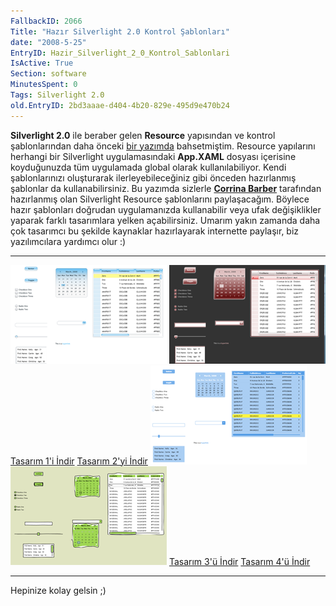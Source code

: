 ```yaml
---
FallbackID: 2066
Title: "Hazır Silverlight 2.0 Kontrol Şablonları"
date: "2008-5-25"
EntryID: Hazir_Silverlight_2_0_Kontrol_Sablonlari
IsActive: True
Section: software
MinutesSpent: 0
Tags: Silverlight 2.0
old.EntryID: 2bd3aaae-d404-4b20-829e-495d9e470b24
---
```

**Silverlight 2.0** ile beraber gelen **Resource** yapısından ve kontrol
şablonlarından daha önceki [bir
yazımda](http://daron.yondem.com/tr/post/64891675-eba7-4cad-88a5-70cb3d148993)
bahsetmiştim. Resource yapılarını herhangi bir Silverlight
uygulamasındaki **App.XAML** dosyası içerisine koyduğunuzda tüm
uygulamada global olarak kullanılabiliyor. Kendi şablonlarınızı
oluşturarak ilerleyebileceğiniz gibi önceden hazırlanmış şablonlar da
kullanabilirsiniz. Bu yazımda sizlerle **[Corrina
Barber](http://blogs.msdn.com/corrinab/)** tarafından hazırlanmış olan
Silverlight Resource şablonlarını paylaşacağım. Böylece hazır şablonları
doğrudan uygulamanızda kullanabilir veya ufak değişiklikler yaparak
farklı tasarımlara yelken açabilirsiniz. Umarım yakın zamanda daha çok
tasarımcı bu şekilde kaynaklar hazırlayarak internette paylaşır, biz
yazılımcılara yardımcı olur :)

  ----------------------------------------------------------------------------- ------------------------------------------------------------------------------
  ![Tasarım 1](media/Hazir_Silverlight_2_0_Kontrol_Sablonlari/24052008_1.png)          ![Tasarım 2](media/Hazir_Silverlight_2_0_Kontrol_Sablonlari/24052008_2.png)
  [Tasarım 1'i İndir](media/Hazir_Silverlight_2_0_Kontrol_Sablonlari/24052008_1.zip)   [Tasarım 2'yi İndir](media/Hazir_Silverlight_2_0_Kontrol_Sablonlari/24052008_2.zip)
  ![Tasarım 3](media/Hazir_Silverlight_2_0_Kontrol_Sablonlari/24052008_3.png)          ![Tasarım 4](media/Hazir_Silverlight_2_0_Kontrol_Sablonlari/24052008_4.png)
  [Tasarım 3'ü İndir](media/Hazir_Silverlight_2_0_Kontrol_Sablonlari/24052008_3.zip)   [Tasarım 4'ü İndir](media/Hazir_Silverlight_2_0_Kontrol_Sablonlari/24052008_4.zip)
  ----------------------------------------------------------------------------- ------------------------------------------------------------------------------

Hepinize kolay gelsin ;)


